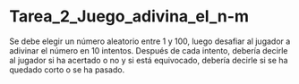 # Tarea_2_Juego_adivina_el_n-m
Se debe elegir un número aleatorio entre 1 y 100, luego desafiar al jugador a adivinar el número en 10 intentos. Después de cada intento, debería decirle al jugador si ha acertado o no y si está equivocado, debería decirle si se ha quedado corto o se ha pasado. 
